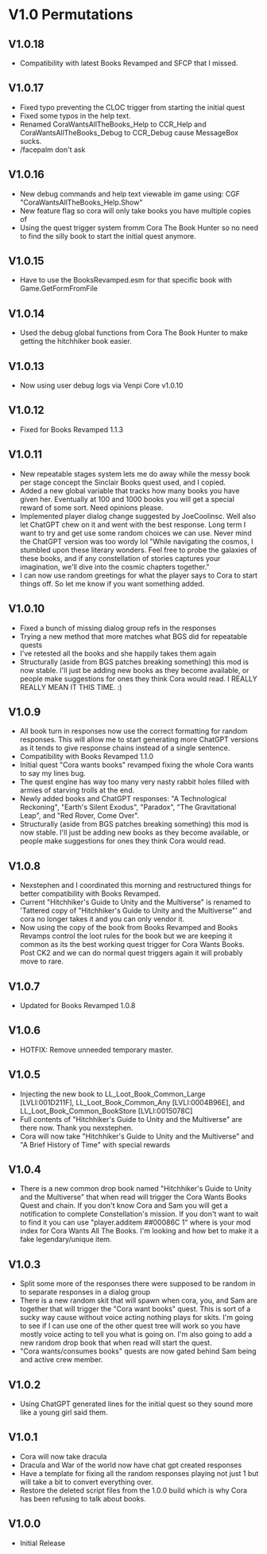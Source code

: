 # V1.0 Permutations

## V1.0.18
* Compatibility with latest Books Revamped and SFCP that I missed.

## V1.0.17
* Fixed typo preventing the CLOC trigger from starting the initial quest
* Fixed some typos in the help text. 
* Renamed CoraWantsAllTheBooks_Help to CCR_Help and CoraWantsAllTheBooks_Debug to CCR_Debug cause MessageBox sucks. 
* /facepalm don't ask 

## V1.0.16
* New debug commands and help text viewable im game using: CGF "CoraWantsAllTheBooks_Help.Show"
* New feature flag so cora will only take books you have multiple copies of
* Using the quest trigger system fromm Cora The Book Hunter so no need to find the silly book to start the initial quest anymore. 

## V1.0.15
* Have to use the BooksRevamped.esm for that specific book with Game.GetFormFromFile

## V1.0.14
* Used the debug global functions from Cora The Book Hunter to make getting the hitchhiker book easier. 

## V1.0.13
* Now using user debug logs via Venpi Core v1.0.10

## V1.0.12
* Fixed for Books Revamped 1.1.3

## V1.0.11
* New repeatable stages system lets me do away while the messy book per stage concept the Sinclair Books quest used, and I copied.
* Added a new global variable that tracks how many books you have given her. Eventually at 100 and 1000 books you will get a special reward of some sort. Need opinions please.
* Implemented player dialog change suggested by JoeCoolinsc. Well also let ChatGPT chew on it and went with the best response. Long term I want to try and get use some random choices we can use. Never mind the ChatGPT version was too wordy lol "While navigating the cosmos, I stumbled upon these literary wonders. Feel free to probe the galaxies of these books, and if any constellation of stories captures your imagination, we'll dive into the cosmic chapters together."
* I can now use random greetings for what the player says to Cora to start things off. So let me know if you want something added.

## V1.0.10
* Fixed a bunch of missing dialog group refs in the responses
* Trying a new method that more matches what BGS did for repeatable quests
* I've retested all the books and she happily takes them again
* Structurally (aside from BGS patches breaking something) this mod is now stable. I'll just be adding new books as they become available, or people make suggestions for ones they think Cora would read. I REALLY REALLY MEAN IT THIS TIME. :) 

## V1.0.9
* All book turn in responses now use the correct formatting for random responses. This will allow me to start generating more ChatGPT versions as it tends to give response chains instead of a single sentence. 
* Compatibility with Books Revamped 1.1.0
* Initial quest "Cora wants books" revamped fixing the whole Cora wants to say my lines bug. 
* The quest engine has way too many very nasty rabbit holes filled with armies of starving trolls at the end.
* Newly added books and ChatGPT responses: "A Technological Reckoning", "Earth's Silent Exodus", "Paradox", "The Gravitational Leap", and "Red Rover, Come Over".
* Structurally (aside from BGS patches breaking something) this mod is now stable. I'll just be adding new books as they become available, or people make suggestions for ones they think Cora would read.

## V1.0.8
* Nexstephen and I coordinated this morning and restructured things for better compatibility with Books Revamped. 
* Current "Hitchhiker's Guide to Unity and the Multiverse" is renamed to 'Tattered copy of "Hitchhiker's Guide to Unity and the Multiverse"' and cora no longer takes it and you can only vendor it. 
* Now using the copy of the book from Books Revamped and Books Revamps control the loot rules for the book but we are keeping it common as its the best working quest trigger for Cora Wants Books. Post CK2 and we can do normal quest triggers again it will probably move to rare. 

## V1.0.7
* Updated for Books Revamped 1.0.8

## V1.0.6
* HOTFIX: Remove unneeded temporary master. 

## V1.0.5
* Injecting the new book to LL_Loot_Book_Common_Large [LVLI:001D211F], LL_Loot_Book_Common_Any [LVLI:0004B96E], and LL_Loot_Book_Common_BookStore [LVLI:0015078C]
* Full contents of "Hitchhiker's Guide to Unity and the Multiverse" are there now. Thank you nexstephen.
* Cora will now take "Hitchhiker's Guide to Unity and the Multiverse" and "A Brief History of Time" with special rewards

## V1.0.4
* There is a new common drop book named "Hitchhiker's Guide to Unity and the Multiverse" that when read will trigger the Cora Wants Books Quest and chain. If you don't know Cora and Sam you will get a notification to complete Constellation's mission. If you don't want to wait to find it you can use "player.additem ##00086C 1" where is your mod index for Cora Wants All The Books. I'm looking and how bet to make it a fake legendary/unique item. 

## V1.0.3
* Split some more of the responses there were supposed to be random in to separate responses in a dialog group
* There is a new random skit that will spawn when cora, you, and Sam are together that will trigger the "Cora want books" quest. This is sort of a sucky way cause without voice acting nothing plays for skits. I'm going to see if I can use one of the other quest tree will work so you have mostly voice acting to tell you what is going on. I'm also going to add a new random drop book that when read will start the quest. 
* "Cora wants/consumes books" quests are now gated behind Sam being and active crew member. 

## V1.0.2
* Using ChatGPT generated lines for the initial quest so they sound more like a young girl said them. 

## V1.0.1
* Cora will now take dracula 
* Dracula and War of the world now have chat gpt created responses
* Have a template for fixing all the random responses playing not just 1 but will take a bit to convert everything over. 
* Restore the deleted script files from the 1.0.0 build which is why Cora has been refusing to talk about books. 

## V1.0.0
* Initial Release